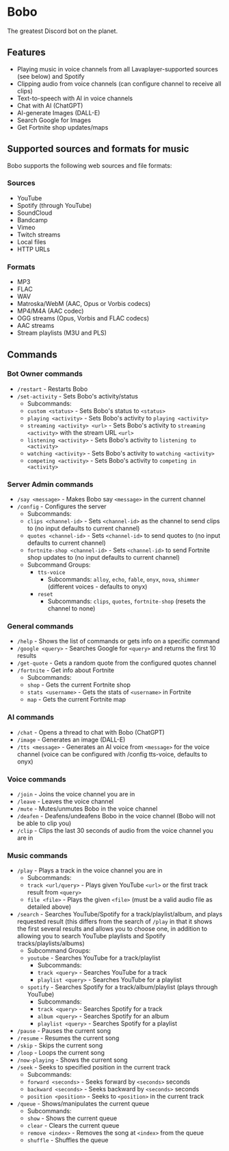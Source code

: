 # Bobo

The greatest Discord bot on the planet.

## Features
* Playing music in voice channels from all Lavaplayer-supported sources (see below) and Spotify
* Clipping audio from voice channels (can configure channel to receive all clips)
* Text-to-speech with AI in voice channels
* Chat with AI (ChatGPT)
* AI-generate Images (DALL-E)
* Search Google for Images
* Get Fortnite shop updates/maps

## Supported sources and formats for music
Bobo supports the following web sources and file formats:
### Sources
* YouTube
* Spotify (through YouTube)
* SoundCloud
* Bandcamp
* Vimeo
* Twitch streams
* Local files
* HTTP URLs
### Formats
* MP3
* FLAC
* WAV
* Matroska/WebM (AAC, Opus or Vorbis codecs)
* MP4/M4A (AAC codec)
* OGG streams (Opus, Vorbis and FLAC codecs)
* AAC streams
* Stream playlists (M3U and PLS)

## Commands
### Bot Owner commands
* `/restart` - Restarts Bobo
* `/set-activity` - Sets Bobo's activity/status
    * Subcommands:
    * `custom <status>` - Sets Bobo's status to `<status>`
    * `playing <activity>` - Sets Bobo's activity to `playing <activity>`
    * `streaming <activity> <url>` - Sets Bobo's activity to `streaming <activity>` with the stream URL `<url>`
    * `listening <activity>` - Sets Bobo's activity to `listening to <activity>`
    * `watching <activity>` - Sets Bobo's activity to `watching <activity>`
    * `competing <activity>` - Sets Bobo's activity to `competing in <activity>`

### Server Admin commands
* `/say <message>` - Makes Bobo say `<message>` in the current channel
* `/config` - Configures the server
  * Subcommands:
  * `clips <channel-id>` - Sets `<channel-id>` as the channel to send clips to (no input defaults to current channel)
  * `quotes <channel-id>` - Sets `<channel-id>` to send quotes to (no input defaults to current channel)
  * `fortnite-shop <channel-id>` - Sets `<channel-id>` to send Fortnite shop updates to (no input defaults to current channel)
  * Subcommand Groups:
    * `tts-voice`
      * Subcommands: `alloy`, `echo`, `fable`, `onyx`, `nova`, `shimmer` (different voices - defaults to onyx)
    * `reset`
      * Subcommands: `clips`, `quotes`, `fortnite-shop` (resets the channel to none)

### General commands
* `/help` - Shows the list of commands or gets info on a specific command
* `/google <query>` - Searches Google for `<query>` and returns the first 10 results
* `/get-quote` - Gets a random quote from the configured quotes channel
* `/fortnite` - Get info about Fortnite
  * Subcommands:
  * `shop` - Gets the current Fortnite shop
  * `stats <username>` - Gets the stats of `<username>` in Fortnite
  * `map` - Gets the current Fortnite map

### AI commands
* `/chat` - Opens a thread to chat with Bobo (ChatGPT)
* `/image` - Generates an image (DALL-E)
* `/tts <message>` - Generates an AI voice from `<message>` for the voice channel (voice can be configured with /config tts-voice, defaults to onyx)

### Voice commands
* `/join` - Joins the voice channel you are in
* `/leave` - Leaves the voice channel
* `/mute` - Mutes/unmutes Bobo in the voice channel
* `/deafen` - Deafens/undeafens Bobo in the voice channel (Bobo will not be able to clip you)
* `/clip` - Clips the last 30 seconds of audio from the voice channel you are in

### Music commands
* `/play` - Plays a track in the voice channel you are in
    * Subcommands:
    * `track <url/query>` - Plays given YouTube `<url>` or the first track result from `<query>`
    * `file <file>` - Plays the given `<file>` (must be a valid audio file as detailed above)
* `/search` - Searches YouTube/Spotify for a track/playlist/album, and plays requested result (this differs from the search of `/play` in that it shows the first several results and allows you to choose one, in addition to allowing you to search YouTube playlists and Spotify tracks/playlists/albums)
    * Subcommand Groups:
    * `youtube` - Searches YouTube for a track/playlist
      * Subcommands:
      * `track <query>` - Searches YouTube for a track
      * `playlist <query>` - Searches YouTube for a playlist
    * `spotify` - Searches Spotify for a track/album/playlist (plays through YouTube)
      * Subcommands:
      * `track <query>` - Searches Spotify for a track
      * `album <query>` - Searches Spotify for an album
      * `playlist <query>` - Searches Spotify for a playlist
* `/pause` - Pauses the current song
* `/resume` - Resumes the current song
* `/skip` - Skips the current song
* `/loop` - Loops the current song
* `/now-playing` - Shows the current song
* `/seek` - Seeks to specified position in the current track
  * Subcommands:
  * `forward <seconds>` - Seeks forward by `<seconds>` seconds
  * `backward <seconds>` - Seeks backward by `<seconds>` seconds
  * `position <position>` - Seeks to `<position>` in the current track
* `/queue` - Shows/manipulates the current queue
  * Subcommands:
  * `show` - Shows the current queue
  * `clear` - Clears the current queue
  * `remove <index>` - Removes the song at `<index>` from the queue
  * `shuffle` - Shuffles the queue